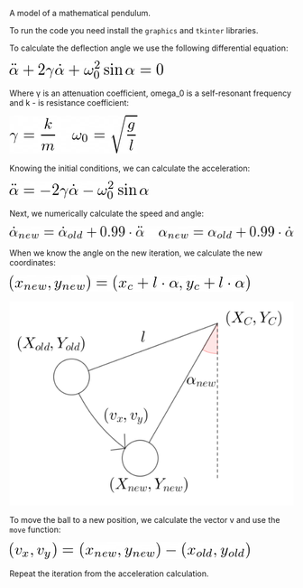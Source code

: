 A model of a mathematical pendulum.

To run the code you need install the `graphics` and `tkinter` libraries.

To calculate the deflection angle we use the following differential equation:

![Image alt](https://github.com/r0mbeg/mathematicalPendulum/blob/main/pendulumFormulas/equation.png)

Where γ is an attenuation coefficient, omega_0 is a self-resonant frequency and k - is resistance coefficient:

![Image alt](https://github.com/r0mbeg/mathematicalPendulum/blob/main/pendulumFormulas/gammaAndOmega0.png)

Knowing the initial conditions, we can calculate the acceleration:

![Image alt](https://github.com/r0mbeg/mathematicalPendulum/blob/main/pendulumFormulas/acceleration.png)

Next, we numerically calculate the speed and angle:

![Image alt](https://github.com/r0mbeg/mathematicalPendulum/blob/main/pendulumFormulas/angleAndVelocity.png)

When we know the angle on the new iteration, we calculate the new coordinates:

![Image alt](https://github.com/r0mbeg/mathematicalPendulum/blob/main/pendulumFormulas/newCoords.png)

![Image alt](https://github.com/r0mbeg/mathematicalPendulum/blob/main/pendulumFormulas/nextIteration1.png)

To move the ball to a new position, we calculate the vector v and use the `move` function:

![Image alt](https://github.com/r0mbeg/mathematicalPendulum/blob/main/pendulumFormulas/move.png)

Repeat the iteration from the acceleration calculation.
